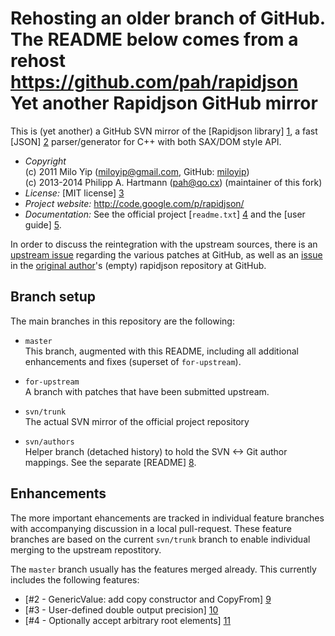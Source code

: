 Rehosting an older branch of GitHub.  The README below comes from a rehost https://github.com/pah/rapidjson
Yet another Rapidjson GitHub mirror
===================================

This is (yet another) a GitHub SVN mirror of the [Rapidjson library] [1],
a fast [JSON] [2] parser/generator for C++ with both SAX/DOM style API.

 * *Copyright*  
     (c) 2011 Milo Yip (miloyip@gmail.com, GitHub: [miloyip][0])  
     (c) 2013-2014 Philipp A. Hartmann (pah@qo.cx) (maintainer of this fork)
 * *License:* [MIT license] [3]
 * *Project website:* http://code.google.com/p/rapidjson/
 * *Documentation:* See the official project [`readme.txt`] [4] and the [user guide] [5].

In order to discuss the reintegration with the upstream sources, there is an [upstream issue][6] regarding the various patches at GitHub, as well as an [issue][7] in the [original author][0]'s (empty) rapidjson repository at GitHub.

[0]: https://github.com/miloyip
[1]: http://code.google.com/p/rapidjson/ "Rapidjson project website"
[2]: http://www.ietf.org/rfc/rfc4627.txt "JavaScript Object Notation"
[3]: http://www.opensource.org/licenses/mit-license.php "MIT license"
[4]: https://github.com/pah/rapidjson/blob/svn/trunk/readme.txt
[5]: http://code.google.com/p/rapidjson/wiki/UserGuide
[6]: http://code.google.com/p/rapidjson/issues/detail?id=106
[7]: https://github.com/miloyip/rapidjson/issues/1

Branch setup
------------

The main branches in this repository are the following:

 * `master`  
   This branch, augmented with this README, including all additional
   enhancements and fixes (superset of `for-upstream`).

 * `for-upstream`  
   A branch with patches that have been submitted upstream.

 * `svn/trunk`  
   The actual SVN mirror of the official project repository

 * `svn/authors`  
   Helper branch (detached history) to hold the SVN <-> Git author mappings.
   See the separate [README] [8].

[8]: https://github.com/pah/rapidjson/blob/svn/authors/README.md

Enhancements
------------

The more important ehancements are tracked in individual feature branches 
with accompanying discussion in a local pull-request.  These feature 
branches are based on the current `svn/trunk` branch to enable individual
merging to the upstream repostitory.

The `master` branch usually has the features merged already.
This currently includes the following features:

 * [#2 - GenericValue: add copy constructor and CopyFrom] [9]
 * [#3 - User-defined double output precision] [10]
 * [#4 - Optionally accept arbitrary root elements] [11]

[9]: https://github.com/pah/rapidjson/pull/2
[10]: https://github.com/pah/rapidjson/pull/3
[11]: https://github.com/pah/rapidjson/pull/4
